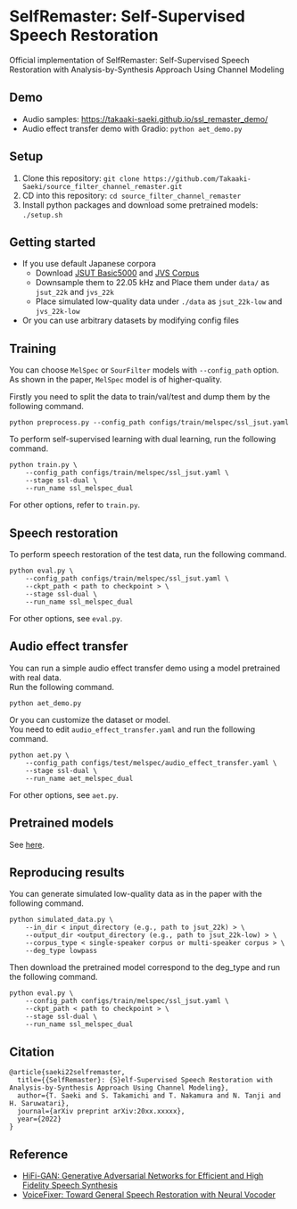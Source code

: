 # SelfRemaster: Self-Supervised Speech Restoration

Official implementation of SelfRemaster: Self-Supervised Speech Restoration with Analysis-by-Synthesis Approach Using Channel Modeling

## Demo
- Audio samples: https://takaaki-saeki.github.io/ssl_remaster_demo/
- Audio effect transfer demo with Gradio: `python aet_demo.py`

## Setup
1. Clone this repository: `git clone https://github.com/Takaaki-Saeki/source_filter_channel_remaster.git`
2. CD into this repository: `cd source_filter_channel_remaster`
3. Install python packages and download some pretrained models: `./setup.sh`

## Getting started
- If you use default Japanese corpora
    - Download [JSUT Basic5000](https://sites.google.com/site/shinnosuketakamichi/publication/jsut) and [JVS Corpus](https://sites.google.com/site/shinnosuketakamichi/research-topics/jvs_corpus)
    - Downsample them to 22.05 kHz and Place them under `data/` as `jsut_22k` and `jvs_22k`
    - Place simulated low-quality data under `./data` as `jsut_22k-low` and `jvs_22k-low`
- Or you can use arbitrary datasets by modifying config files

## Training

You can choose `MelSpec` or `SourFilter` models with `--config_path` option.  
As shown in the paper, `MelSpec` model is of higher-quality.

Firstly you need to split the data to train/val/test and dump them by the following command.
```
python preprocess.py --config_path configs/train/melspec/ssl_jsut.yaml
```

To perform self-supervised learning with dual learning, run the following command.
```
python train.py \
    --config_path configs/train/melspec/ssl_jsut.yaml \
    --stage ssl-dual \
    --run_name ssl_melspec_dual
```
For other options, refer to `train.py`.

## Speech restoration
To perform speech restoration of the test data, run the following command.
```
python eval.py \
    --config_path configs/train/melspec/ssl_jsut.yaml \
    --ckpt_path < path to checkpoint > \
    --stage ssl-dual \
    --run_name ssl_melspec_dual
```
For other options, see `eval.py`.

## Audio effect transfer
You can run a simple audio effect transfer demo using a model pretrained with real data.  
Run the following command.
```
python aet_demo.py
```

Or you can customize the dataset or model.  
You need to edit `audio_effect_transfer.yaml` and run the following command.
```
python aet.py \
    --config_path configs/test/melspec/audio_effect_transfer.yaml \
    --stage ssl-dual \
    --run_name aet_melspec_dual
```
For other options, see `aet.py`.


## Pretrained models
See [here](./pretrained_models.md).

## Reproducing results
You can generate simulated low-quality data as in the paper with the following command.
```
python simulated_data.py \
    --in_dir < input_directory (e.g., path to jsut_22k) > \
    --output_dir <output_directory (e.g., path to jsut_22k-low) > \
    --corpus_type < single-speaker corpus or multi-speaker corpus > \
    --deg_type lowpass
```

Then download the pretrained model correspond to the deg_type and run the following command.
```
python eval.py \
    --config_path configs/train/melspec/ssl_jsut.yaml \
    --ckpt_path < path to checkpoint > \
    --stage ssl-dual \
    --run_name ssl_melspec_dual
```

## Citation
```
@article{saeki22selfremaster,
  title={{SelfRemaster}: {S}elf-Supervised Speech Restoration with Analysis-by-Synthesis Approach Using Channel Modeling},
  author={T. Saeki and S. Takamichi and T. Nakamura and N. Tanji and H. Saruwatari},
  journal={arXiv preprint arXiv:20xx.xxxxx},
  year={2022}
}
```

## Reference
- [HiFi-GAN: Generative Adversarial Networks for Efficient and High Fidelity Speech Synthesis](https://arxiv.org/abs/2010.05646)
- [VoiceFixer: Toward General Speech Restoration with Neural Vocoder](https://arxiv.org/abs/2109.13731)
